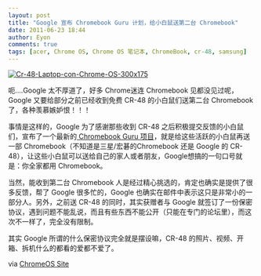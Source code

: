 ```yaml
---
layout: post
title: "Google 宣布 Chromebook Guru 计划，给小白鼠送第二台 Chromebook"
date: 2011-06-23 18:44
author: Eyon
comments: true
tags: [acer, Chrome OS, Chrome OS 笔记本, ChromeBook, cr-48, samsung]
---
```

<a href="http://img.chromi.org/2011/06/Cr-48-Laptop-con-Chrome-OS-300x175.jpg">![](http://img.chromi.org/2011/06/Cr-48-Laptop-con-Chrome-OS-300x175.jpg "Cr-48-Laptop-con-Chrome-OS-300x175")</a>

呃....Google 太不厚道了，好多 Chrome迷连 Chromebook 见都没见过呢，Google 又要给部分之前已经收到免费 CR-48 的小白鼠们送第二台 Chromebook 了，各种羡慕嫉妒恨！！！

事情是这样的，Google 为了感谢那些收到 CR-48 之后积极提交反馈的小白鼠们，宣布了一个最新的[ Chromebook Guru 项目](https://groups.google.com/forum/#!topic/chromebook-central/3C-o4VxgE8k)，就是给这些活跃的小白鼠再送一部 Chromebook（不知道是三星/宏碁的Chromebook 还是 Google 的 CR-48），让这些小白鼠可以送给自己的家人或者朋友，Google想搞的一句口号就是：你全家都用 Chromebook。

当然，能收到第二台 Chromebook 人是经过精心挑选的，肯定也确实是提供了很多反馈，帮了 Google 很多忙的，Google 也确实在邮件中表示这只是非常小的一部分人。另外，之前送 CR-48 的同时，其实获赠者与 Google 就签订了一份保密协议，遇到问题不能乱说，而且有些东西不能公开（只能在专门的论坛里），而这次不一样了，完全没有限制。

其实 Google 所谓的什么保密协议完全就是摆设嘛，CR-48 的照片、视频、开箱、拆机什么的都看的爱都不爱了。

via [ChromeOS Site](http://chromeossite.com/2011/06/22/google-dishes-out-free-chromebooks-again/)
